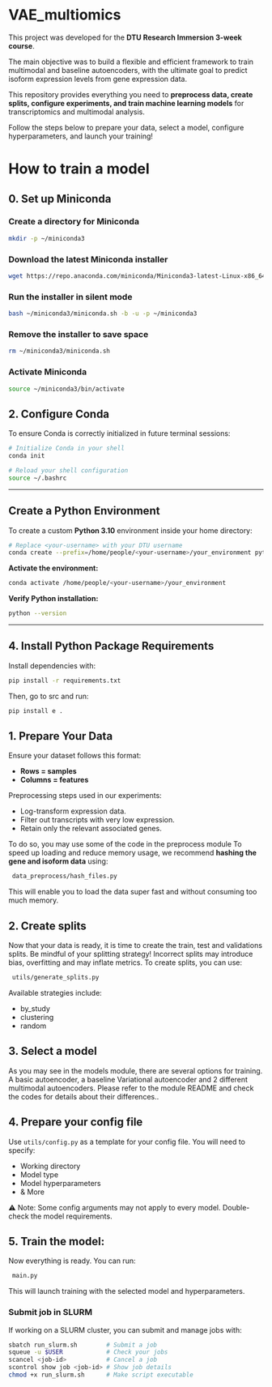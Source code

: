 # VAE_multiomics 

This project was developed for the **DTU Research Immersion 3-week course**.   

The main objective was to build a flexible and efficient framework to train multimodal and baseline autoencoders, with the ultimate goal to predict isoform expression levels from gene expression data.
 

This repository provides everything you need to **preprocess data, create splits, configure experiments, and train machine learning models** for transcriptomics and multimodal analysis.  


Follow the steps below to prepare your data, select a model, configure hyperparameters, and launch your training!

# How to train a model

##  0. Set up Miniconda 
### Create a directory for Miniconda

```bash
mkdir -p ~/miniconda3
```
### Download the latest Miniconda installer
```bash
wget https://repo.anaconda.com/miniconda/Miniconda3-latest-Linux-x86_64.sh -O ~/miniconda3/miniconda.sh
```
### Run the installer in silent mode
```bash
bash ~/miniconda3/miniconda.sh -b -u -p ~/miniconda3
```
### Remove the installer to save space
```bash
rm ~/miniconda3/miniconda.sh
```
### Activate Miniconda
```bash
source ~/miniconda3/bin/activate
```
## 2. Configure Conda 

To ensure Conda is correctly initialized in future terminal sessions:

```bash
# Initialize Conda in your shell
conda init

# Reload your shell configuration
source ~/.bashrc
```

---

##  Create a Python Environment

To create a custom **Python 3.10** environment inside your home directory:

```bash
# Replace <your-username> with your DTU username
conda create --prefix=/home/people/<your-username>/your_environment python=3.10
```

**Activate the environment:**

```bash
conda activate /home/people/<your-username>/your_environment
```

**Verify Python installation:**

```bash
python --version
```

---

##  4. Install Python Package Requirements

Install dependencies with:

```bash
pip install -r requirements.txt
```

Then, go to src and run:

```bash
pip install e .
```

## 1. Prepare Your Data

Ensure your dataset follows this format:  
- **Rows = samples**  
- **Columns = features**

Preprocessing steps used in our experiments:
- Log-transform expression data.  
- Filter out transcripts with very low expression.  
- Retain only the relevant associated genes.  

To do so, you may use some of the code in the preprocess module
To speed up loading and reduce memory usage, we recommend **hashing the gene and isoform data** using:

```bash
 data_preprocess/hash_files.py
```
This will enable you to load the data super fast and without consuming too much memory.

## 2. Create splits

Now that your data is ready, it is time to create the train, test and validations splits. Be mindful of your splitting strategy! Incorrect splits may introduce bias, overfitting and may inflate metrics. To create splits, you can use:
```bash
 utils/generate_splits.py
```

Available strategies include:
* by_study
* clustering
* random

## 3. Select a model

As you may see in the models module, there are several options for training. A basic autoencoder, a baseline Variational autoencoder and 2 different multimodal autoencoders. Please refer to the module README and check the codes for details about their differences..

## 4. Prepare your config file
Use  ```utils/config.py``` as a template for your config file.
You will need to specify:

* Working directory
* Model type
* Model hyperparameters
* & More

⚠️ Note: Some config arguments may not apply to every model. Double-check the model requirements.

## 5. Train the model: 
Now everything is ready. You can run:

```bash
 main.py
```

This will launch training with the selected model and hyperparameters.

### Submit job in SLURM 

If working on a SLURM cluster, you can submit and manage jobs with:
```bash
sbatch run_slurm.sh        # Submit a job
squeue -u $USER            # Check your jobs
scancel <job-id>           # Cancel a job
scontrol show job <job-id> # Show job details
chmod +x run_slurm.sh      # Make script executable
```
